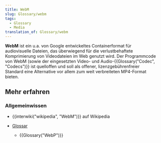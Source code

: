 ```yaml
---
title: WebM
slug: Glossary/webm
tags:
  - Glossary
  - Media
translation_of: Glossary/webm
---
```

**WebM** ist ein u.a. von Google entwickeltes Containerformat für audiovisuelle Dateien, das überwiegend für die verlustbehaftete Komprimierung von Videodateien im Web genutzt wird. Der Programmcode von WebM (sowie der eingesetzten Video- und Audio-{{Glossary("Codec", "Codecs")}} ist quelloffen und soll als offener, lizenzgebührenfreier Standard eine Alternative vor allem zum weit verbreiteten MP4-Format bieten.

## Mehr erfahren

### Allgemeinwissen

- {{interwiki("wikipedia", "WebM")}} auf Wikipedia

<!---->

- [Glossar](/de/docs/Glossary)

  - {{Glossary("WebP")}}
